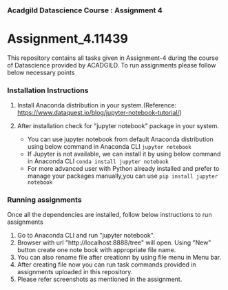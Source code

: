 ### Acadgild Datascience Course : Assignment 4
# Assignment_4.11439

This repository contains all tasks given in Assignment-4 during the course of Datascience provided by ACADGILD.
To run assignments please follow below necessary points

### Installation Instructions

1. Install Anaconda distribution in your system.(Reference: https://www.dataquest.io/blog/jupyter-notebook-tutorial/)
2. After installation check for "jupyter notebook" package in your system. 
        
   - You can use jupyter notebook from default Anaconda distribution using below command in Anaconda CLI
                    `jupyter notebook`
   - If Jupyter is not available, we can install it by using below command in Anaconda CLI 
                    `conda install jupyter notebook`
   - For more advanced user with Python already installed and prefer to manage your packages manually,you can use 
                    `pip install jupyter notebook`
    
   
### Running  assignments

Once all the dependencies are installed, follow below instructions to run assignments
   
1. Go to Anaconda CLI and run "jupyter notebook".
2. Browser with url "http://localhost:8888/tree" will open. Using "New" button create one note book with appropriate file name.
3. You can also rename file after creationn by using file menu in Menu bar.
4. After creating file now you can run task commands provided in assignments uploaded in this repository.
5. Please refer screenshots as mentioned in the assignment.

